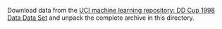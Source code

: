 Download data from the [UCI machine learning repository: DD Cup 1998 Data Data Set](https://archive.ics.uci.edu/ml/datasets/KDD+Cup+1998+Data) and unpack the complete archive in this directory.